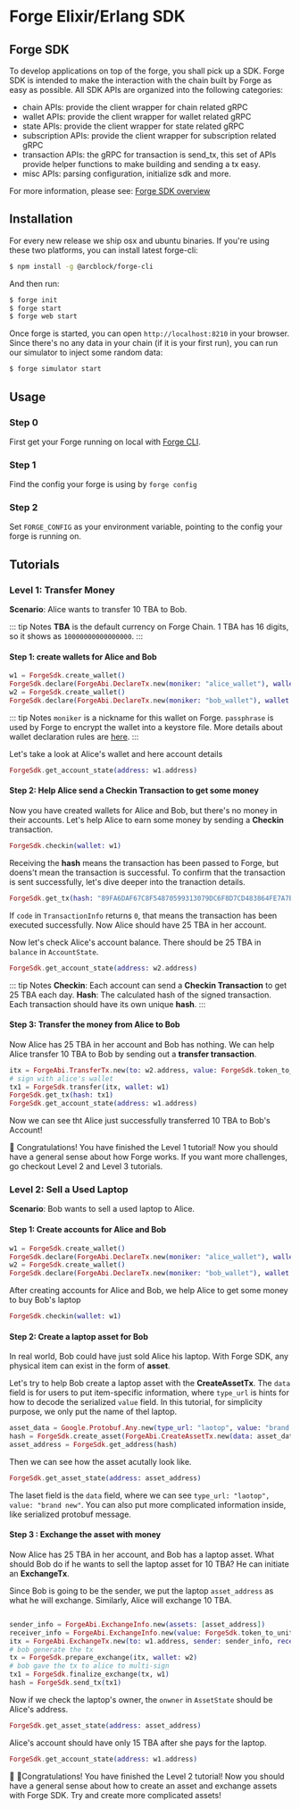 # Forge Elixir/Erlang SDK

## Forge SDK

To develop applications on top of the forge, you shall pick up a SDK. Forge SDK is intended to make the interaction with the chain built by Forge as easy as possible. All SDK APIs are organized into the following categories:

- chain APIs: provide the client wrapper for chain related gRPC
- wallet APIs: provide the client wrapper for wallet related gRPC
- state APIs: provide the client wrapper for state related gRPC
- subscription APIs: provide the client wrapper for subscription related gRPC
- transaction APIs: the gRPC for transaction is send_tx, this set of APIs provide helper functions to make building and sending a tx easy.
- misc APIs: parsing configuration, initialize sdk and more.

For more information, please see: [Forge SDK overview](https://docs.arcblock.io/forge/latest/sdk/)

## Installation

For every new release we ship osx and ubuntu binaries. If you're using these two platforms, you can install latest forge-cli:

```bash
$ npm install -g @arcblock/forge-cli
```

And then run:

```bash
$ forge init
$ forge start
$ forge web start
```

Once forge is started, you can open `http://localhost:8210` in your browser. Since there's no any data in your chain (if it is your first run), you can run our simulator to inject some random data:

```bash
$ forge simulator start
```

## Usage

### Step 0

First get your Forge running on local with [Forge CLI](../tools/forge_cli.md).

### Step 1

Find the config your forge is using by `forge config`

### Step 2

Set `FORGE_CONFIG` as your environment variable, pointing to the config your forge is running on.


## Tutorials

### Level 1: Transfer Money

**Scenario**: Alice wants to transfer 10 TBA to Bob.

::: tip Notes
**TBA** is the default currency on Forge Chain. 1 TBA has 16 digits, so it shows as `10000000000000000`.
:::

#### Step 1: create wallets for Alice and Bob

```elixir
w1 = ForgeSdk.create_wallet()
ForgeSdk.declare(ForgeAbi.DeclareTx.new(moniker: "alice_wallet"), wallet: w1)
w2 = ForgeSdk.create_wallet()
ForgeSdk.declare(ForgeAbi.DeclareTx.new(moniker: "bob_wallet"), wallet: w2)
```

::: tip Notes
`moniker` is a nickname for this wallet on Forge. `passphrase` is used by Forge to encrypt the wallet into a keystore file. More details about wallet declaration rules are [here](../intro/concepts).
:::

Let's take a look at Alice's wallet and here account details

```elixir
ForgeSdk.get_account_state(address: w1.address)
```

#### Step 2: Help Alice send a Checkin Transaction to get some money

Now you have created wallets for Alice and Bob, but there's no money in their accounts. Let's help Alice to earn some money by sending a **Checkin** transaction.

```elixir
ForgeSdk.checkin(wallet: w1)
```
Receiving the **hash** means the transaction has been passed to Forge, but doens't mean the transaction is successful. To confirm that the transaction is sent successfully, let's dive deeper into the tranaction details.

```elixir
ForgeSdk.get_tx(hash: "89FA6DAF67C8F54870599313079DC6F8D7CD483864FE7A7BCDFB9DF4D8ECDAD1")
```

If `code` in `TransactionInfo` returns `0`, that means the transaction has been executed successfully. Now Alice should have 25 TBA in her account.

Now let's check Alice's account balance. There should be 25 TBA in `balance` in `AccountState`.

```elixir
ForgeSdk.get_account_state(address: w2.address)
```

::: tip Notes
**Checkin**: Each account can send a **Checkin Transaction** to get 25 TBA each day.
**Hash**: The calculated hash of the signed transaction. Each transaction should have its own unique **hash**.
:::

#### Step 3: Transfer the money from Alice to Bob

Now Alice has 25 TBA in her account and Bob has nothing. We can help Alice transfer 10 TBA to Bob by sending out a **transfer transaction**.

```elixir
itx = ForgeAbi.TransferTx.new(to: w2.address, value: ForgeSdk.token_to_unit(10))
# sign with alice's wallet
tx1 = ForgeSdk.transfer(itx, wallet: w1)
ForgeSdk.get_tx(hash: tx1)
ForgeSdk.get_account_state(address: w1.address)
```

Now we can see tht Alice just successfully transferred 10 TBA to Bob's Account!

 🎉 Congratulations! You have finished the Level 1 tutorial! Now you should have a general sense about how Forge works. If you want more challenges, go checkout Level 2 and Level 3 tutorials.

 ### Level 2: Sell a Used Laptop

 **Scenario**: Bob wants to sell a used laptop to Alice.

#### Step 1: Create accounts for Alice and Bob

```elixir
w1 = ForgeSdk.create_wallet()
ForgeSdk.declare(ForgeAbi.DeclareTx.new(moniker: "alice_wallet"), wallet: w1)
w2 = ForgeSdk.create_wallet()
ForgeSdk.declare(ForgeAbi.DeclareTx.new(moniker: "bob_wallet"), wallet: w2)
```

After creating accounts for Alice and Bob, we help Alice to get some money to buy Bob's laptop

```elixir
ForgeSdk.checkin(wallet: w1)
```

#### Step 2: Create a laptop asset for Bob

In real world, Bob could have just sold Alice his laptop. With Forge SDK, any physical item can exist in the form of **asset**.

Let's try to help Bob create a laptop asset with the **CreateAssetTx**. The `data` field is for users to put item-specific information, where `type_url` is hints for how to decode the serialized `value` field. In this tutorial, for simplicity purpose, we only put the name of thel laptop.

```elixir
asset_data = Google.Protobuf.Any.new(type_url: "laotop", value: "brand new")
hash = ForgeSdk.create_asset(ForgeAbi.CreateAssetTx.new(data: asset_data), wallet: w2)
asset_address = ForgeSdk.get_address(hash)
```

Then we can see how the asset acutally look like.

```elixir
ForgeSdk.get_asset_state(address: asset_address)
```

The laset field is the `data` field, where we can see `type_url: "laotop", value: "brand new"`. You can also put more complicated information inside, like serialized protobuf message.

#### Step 3 : Exchange the asset with money

Now Alice has 25 TBA in her account, and Bob has a laptop asset. What should Bob do if he wants to sell the laptop asset for 10 TBA? He can initiate an **ExchangeTx**.

Since Bob is going to be the sender, we put the laptop `asset_address` as what he will exchange. Similarly, Alice will exchange 10 TBA.

```elixir

sender_info = ForgeAbi.ExchangeInfo.new(assets: [asset_address])
receiver_info = ForgeAbi.ExchangeInfo.new(value: ForgeSdk.token_to_unit(10))
itx = ForgeAbi.ExchangeTx.new(to: w1.address, sender: sender_info, receiver: receiver_info)
# bob generate the tx
tx = ForgeSdk.prepare_exchange(itx, wallet: w2)
# bob gave the tx to alice to multi-sign
tx1 = ForgeSdk.finalize_exchange(tx, w1)
hash = ForgeSdk.send_tx(tx1)
```

Now if we check the laptop's owner, the `onwner` in `AssetState` should be Alice's address.

```elixir
ForgeSdk.get_asset_state(address: asset_address)
```

Alice's account should have only 15 TBA after she pays for the laptop.

```elixir
ForgeSdk.get_account_state(address: w1.address)
```

 🎉 🎉Congratulations! You have finished the Level 2 tutorial! Now you should have a general sense about how to create an asset and exchange assets with Forge SDK. Try and create more complicated assets!
